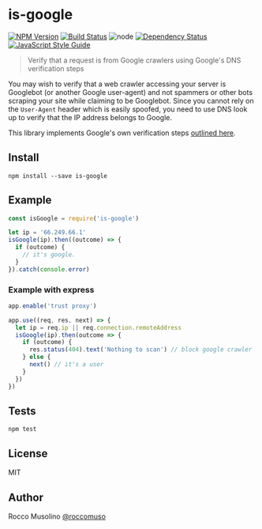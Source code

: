 # is-google

[![NPM Version](https://img.shields.io/npm/v/is-google.svg)](https://www.npmjs.com/package/is-google)
[![Build Status](https://travis-ci.org/roccomuso/is-google.svg?branch=master)](https://travis-ci.org/roccomuso/is-google)
![node](https://img.shields.io/node/v/is-google.svg)
[![Dependency Status](https://david-dm.org/roccomuso/is-google.png)](https://david-dm.org/roccomuso/is-google)
[![JavaScript Style Guide](https://img.shields.io/badge/code_style-standard-brightgreen.svg)](https://standardjs.com)

> Verify that a request is from Google crawlers using Google's DNS verification steps

You may wish to verify that a web crawler accessing your server is Googlebot (or another Google user-agent) and not spammers or other bots scraping your site while claiming to be Googlebot. Since you cannot rely on the `User-Agent` header which is easily spoofed, you need to use DNS look up to verify that the IP address belongs to Google.

This library implements Google's own verification steps [outlined here](https://support.google.com/webmasters/answer/80553?hl=en).

## Install

`npm install --save is-google`

## Example

```javascript
const isGoogle = require('is-google')

let ip = '66.249.66.1'
isGoogle(ip).then((outcome) => {
  if (outcome) {
    // it's google.
  }
}).catch(console.error)
```

### Example with express

```javascript
app.enable('trust proxy')

app.use((req, res, next) => {
  let ip = req.ip || req.connection.remoteAddress
  isGoogle(ip).then(outcome => {
    if (outcome) {
      res.status(404).text('Nothing to scan') // block google crawler
    } else {
      next() // it's a user
    }
  })
})
```

## Tests

`npm test`

## License

MIT

## Author

Rocco Musolino [@roccomuso](https://twitter.com/roccomuso)
